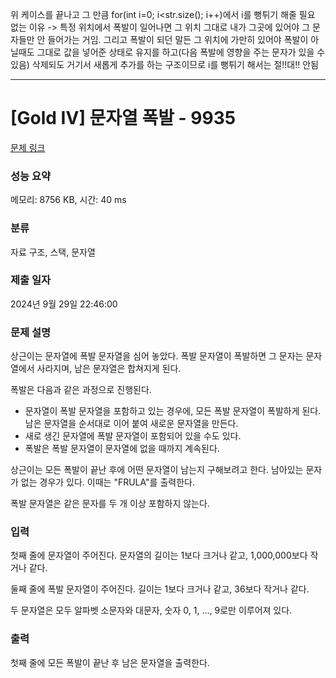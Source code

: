위 케이스를 끝나고 그 만큼 for(int i=0; i<str.size(); i++)에서 i를 뻥튀기 해줄 필요 없는 이유
-> 특정 위치에서 폭발이 일어나면 그 위치 그대로 내가 그곳에 있어야 그 문자들만 안 들어가는 거임.
그리고 폭발이 되던 말든 그 위치에 가만히 있어야 폭발이 아닐때도 그대로 값을 넣어준 상태로 유지를 하고(다음 폭발에 영향을 주는 문자가 있을 수 있음)
삭제되도 거기서 새롭게 추가를 하는 구조이므로 
i를 뻥튀기 해서는 절!!대!! 안됨

-----------

# [Gold IV] 문자열 폭발 - 9935 

[문제 링크](https://www.acmicpc.net/problem/9935) 

### 성능 요약

메모리: 8756 KB, 시간: 40 ms

### 분류

자료 구조, 스택, 문자열

### 제출 일자

2024년 9월 29일 22:46:00

### 문제 설명

<p>상근이는 문자열에 폭발 문자열을 심어 놓았다. 폭발 문자열이 폭발하면 그 문자는 문자열에서 사라지며, 남은 문자열은 합쳐지게 된다.</p>

<p>폭발은 다음과 같은 과정으로 진행된다.</p>

<ul>
	<li>문자열이 폭발 문자열을 포함하고 있는 경우에, 모든 폭발 문자열이 폭발하게 된다. 남은 문자열을 순서대로 이어 붙여 새로운 문자열을 만든다.</li>
	<li>새로 생긴 문자열에 폭발 문자열이 포함되어 있을 수도 있다.</li>
	<li>폭발은 폭발 문자열이 문자열에 없을 때까지 계속된다.</li>
</ul>

<p>상근이는 모든 폭발이 끝난 후에 어떤 문자열이 남는지 구해보려고 한다. 남아있는 문자가 없는 경우가 있다. 이때는 "FRULA"를 출력한다.</p>

<p>폭발 문자열은 같은 문자를 두 개 이상 포함하지 않는다.</p>

### 입력 

 <p>첫째 줄에 문자열이 주어진다. 문자열의 길이는 1보다 크거나 같고, 1,000,000보다 작거나 같다.</p>

<p>둘째 줄에 폭발 문자열이 주어진다. 길이는 1보다 크거나 같고, 36보다 작거나 같다.</p>

<p>두 문자열은 모두 알파벳 소문자와 대문자, 숫자 0, 1, ..., 9로만 이루어져 있다.</p>

### 출력 

 <p>첫째 줄에 모든 폭발이 끝난 후 남은 문자열을 출력한다.</p>

